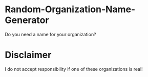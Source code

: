 # Random-Organization-Name-Generator
Do you need a name for your organization?

# Disclaimer
I do not accept responsibility if one of these organizations is real!
